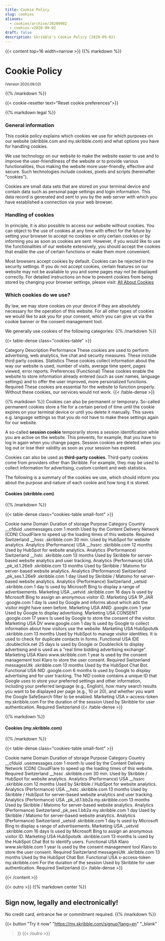 ```yaml
---
title: Cookie Policy
slug: cookies
aliases:
  - cookies/archive/20200902
  - cookies-v2020-09-02
draft: false
description: Skribble's Cookie Policy (2020-09-02)
---
```



{{< content top=16 width=narrow >}}
{{% markdown %}}
# Cookie Policy

<small>(Version 2020.09.02)</small>

{{% /markdown %}}

{{< cookie-resetter text="Reset cookie preferences">}}

{{% markdown legal %}}
### General information
This cookie policy explains which cookies we use for which purposes on our website (skribble.com and my.skribble.com) and what options you have for handling cookies.

We use technology on our website to make the website easier to use and to improve the user-friendliness of the website or to provide various functionalities, thus making the website more user-friendly, effective and secure. Such technologies include cookies, pixels and scripts (hereinafter "cookies").

Cookies are small data sets that are stored on your terminal device and contain data such as personal page settings and login information. This data record is generated and sent to you by the web server with which you have established a connection via your web browser.

### Handling of cookies
In principle, it is also possible to access our website without cookies. You can object to the use of cookies at any time with effect for the future by setting your browser to accept no cookies or only certain cookies or by informing you as soon as cookies are sent. However, if you would like to use the functionalities of our website extensively, you should accept the cookies that enable the use of certain functions or make them more convenient. 

Most browsers accept cookies by default. Cookies can be rejected in the security settings. If you do not accept cookies, certain features on our website may not be available to you and some pages may not be displayed correctly. For detailed instructions on how to prevent cookies from being stored by changing your browser settings, please visit: [All About Cookies](https://www.allaboutcookies.org)

### Which cookies do we use?
By law, we may store cookies on your device if they are absolutely necessary for the operation of this website. For all other types of cookies we would like to ask you for your consent, which you can give us via the cookie banner or the consent management tool.

We generally use cookies of the following categories:
{{% /markdown %}}

{{< table-dense class="cookies-table" >}}
<thead>
  <tr>
    <th>Category</th>
    <th>Description</th>
  </tr>
</thead>
<tbody>
  <tr>
    <td>Performance</td>
    <td>These cookies are used to perform advertising, web analytics, live chat and security measures. These include third party cookies.</td>
  </tr>
  <tr>
    <td>Statistics</td>
    <td>These cookies collect information about the way our website is used, number of visits, average time spent, pages viewed, error reports.</td>
  </tr>
  <tr>
    <td>Preferences (Functional)</td>
    <td>These cookies enable the website to store information already entered (such as user names, language settings) and to offer the user improved, more personalized functions.</td>
  </tr>
  <tr>
    <td>Required</td>
    <td>These cookies are essential for the website to function properly. Without these cookies, our services would not work.</td>
  </tr>
</tbody>
{{< /table-dense >}}

{{% markdown %}}
Cookies can also be permanent or temporary. So-called permanent cookies store a file for a certain period of time until the cookie expires on your terminal device or until you delete it manually. This saves e.g. language settings so that you do not have to make these settings again for our website. 

A so-called **session cookie** temporarily stores a session identification while you are active on the website. This prevents, for example, that you have to log in again when you change pages. Session cookies are deleted when you log out or lose their validity as soon as your session has expired.

Cookies can also be used as **third-party cookies**. Third-party cookies come from providers other than Skribble. For example, they may be used to collect information for advertising, custom content and web statistics.

The following is a summary of the cookies we use, which should inform you about the purpose and nature of each cookie and how long it is stored.

#### Cookies (skribble.com)

{{% /markdown %}}

{{< table-dense class="cookies-table small-font" >}}
<thead>
  <tr>
    <th>Cookie name</th>
    <th>Domain</th>
    <th>Duration of storage</th>
    <th>Purpose</th>
    <th>Category</th>
    <th>Country</th>
  </tr>
</thead>
<tbody>
  <tr>
    <td>__cfduid</td>
    <td>.usemessages.com</td>
    <td>1 month</td>
    <td>Used by the Content Delivery Network (CDN) CloudFlare to speed up the loading times of this website.</td>
    <td>Required</td>
    <td>Switzerland</td>
  </tr>
  <tr>
    <td>__hssc</td>
    <td>.skribble.com</td>
    <td>30 min.</td>
    <td>Used by HubSpot for website analytics.</td>
    <td>Analytics (Performance)</td>
    <td>USA</td>
  </tr>
  <tr>
    <td>__hssrc</td>
    <td>.skribble.com</td>
    <td>12 months</td>
    <td>Used by HubSpot for website analytics.</td>
    <td>Analytics (Performance)</td>
    <td>Switzerland</td>
  </tr>
  <tr>
    <td>__hstc</td>
    <td>.skribble.com</td>
    <td>13 months</td>
    <td>Used by Skribble for server-based website analytics and user tracking.</td>
    <td>Analytics (Performance)</td>
    <td>USA</td>
  </tr>
  <tr>
    <td>_pk_id.1.26e9</td>
    <td>.skribble.com</td>
    <td>13 months</td>
    <td>Used by Skribble / Matomo for server-based website analytics.</td>
    <td>Analytics (Performance)</td>
    <td>Switzerland</td>
  </tr>
  <tr>
    <td>_pk_ses.1.26e9</td>
    <td>.skribble.com</td>
    <td>1 day</td>
    <td>Used by Skribble / Matomo for server-based website analytics.</td>
    <td>Analytics (Performance)</td>
    <td>Switzerland</td>
  </tr>
  <tr>
    <td>_uetsid</td>
    <td>.skribble.com</td>
    <td>1 day</td>
    <td>Is used by Microsoft Bing to display a range of advertisements.</td>
    <td>Marketing</td>
    <td>USA</td>
  </tr>
  <tr>
    <td>_uetvid</td>
    <td>.skribble.com</td>
    <td>16 days</td>
    <td>Is used by Microsoft Bing to assign an anonymous visitor ID.</td>
    <td>Marketing</td>
    <td>USA</td>
  </tr>
  <tr>
    <td>1P_JAR</td>
    <td>.google.com</td>
    <td>1 day</td>
    <td>Is used by Google and informs about which ads the visitor might have seen before.</td>
    <td>Marketing</td>
    <td>USA</td>
  </tr>
  <tr>
    <td>ANID</td>
    <td>.google.com</td>
    <td>1 year</td>
    <td>Used by Google to display advertising.</td>
    <td>Marketing</td>
    <td>USA</td>
  </tr>
  <tr>
    <td>CONSENT</td>
    <td>.google.com</td>
    <td>17 years</td>
    <td>Is used by Google to store the consent of the visitor.</td>
    <td>Marketing</td>
    <td>USA</td>
  </tr>
  <tr>
    <td>DV</td>
    <td>www.google.com</td>
    <td>1 day</td>
    <td>Is used by Google to collect information about how visitors use the website.</td>
    <td>Marketing</td>
    <td>USA</td>
  </tr>
  <tr>
    <td>HubSpotutk</td>
    <td>.skribble.com</td>
    <td>13 months</td>
    <td>Used by HubSpot to manage visitor identities. It is used to check for duplicate contacts in forms.</td>
    <td>Functional</td>
    <td>USA</td>
  </tr>
  <tr>
    <td>IDE</td>
    <td>.doubleclick.net</td>
    <td>25 days</td>
    <td>Is used by Google or Doubleclick to display advertising and is used as a "real time bidding advertising exchange".</td>
    <td>Marketing</td>
    <td>USA</td>
  </tr>
  <tr>
    <td>Klaro</td>
    <td>www.skribble.com</td>
    <td>1 year</td>
    <td>Is used by the consent management tool Klaro to store the user consent.</td>
    <td>Required</td>
    <td>Switzerland</td>
  </tr>
  <tr>
    <td>messagesUtk</td>
    <td>.skribble.com</td>
    <td>13 months</td>
    <td>Used by the HubSpot Chat Bot.</td>
    <td>Functional</td>
    <td>USA</td>
  </tr>
  <tr>
    <td>NID</td>
    <td>.google.com</td>
    <td>6 months</td>
    <td>Is used by Google to display advertising and for user tracking. The NID cookie contains a unique ID that Google uses to store your preferred settings and other information, including your preferred language (e.g., English), how many search results you want to be displayed per page (e.g., 10 or 20), and whether you want the Google SafeSearch filter to be enabled.</td>
    <td>Marketing</td>
    <td>USA</td>
  </tr>
  <tr>
    <td>x-access-token</td>
    <td>my.skribble.com</td>
    <td>For the duration of the session</td>
    <td>Used by Skribble for user authentication.</td>
    <td>Required</td>
    <td>Switzerland</td>
  </tr>
</tbody>
{{< /table-dense >}}

{{% markdown %}}

#### Cookies (my.skribble.com)

{{% /markdown %}}

{{< table-dense class="cookies-table small-font" >}}
<thead>
  <tr>
    <th>Cookie name</th>
    <th>Domain</th>
    <th>Duration of storage</th>
    <th>Purpose</th>
    <th>Category</th>
    <th>Country</th>
  </tr>
</thead>
<tbody>
  <tr>
    <td>__cfduid</td>
    <td>.usemessages.com</td>
    <td>1 month</td>
    <td>Is used by the Content Delivery Network (CDN) CloudFlare to speed up the loading times of this website.</td>
    <td>Required</td>
    <td>Switzerland</td>
  </tr>
  <tr>
    <td>__hssc</td>
    <td>.skribble.com</td>
    <td>30 min.</td>
    <td>Used by Skribble / HubSpot for website analytics.</td>
    <td>Analytics (Performance)</td>
    <td>USA</td>
  </tr>
  <tr>
    <td>__hssrc</td>
    <td>.skribble.com</td>
    <td>12 months</td>
    <td>Used by Skribble / HubSpot for website analytics.</td>
    <td>Analytics (Performance)</td>
    <td>USA</td>
  </tr>
  <tr>
    <td>__hstc</td>
    <td>.skribble.com</td>
    <td>13 months</td>
    <td>Used by Skribble / HubSpot for server-based website analytics and user tracking.</td>
    <td>Analytics (Performance)</td>
    <td>USA</td>
  </tr>
  <tr>
    <td>_pk_id.1.bb2a</td>
    <td>my.skribble.com</td>
    <td>13 months</td>
    <td>Used by Skribble / Matomo for server-based website analytics.</td>
    <td>Analytics (Performance)</td>
    <td>Switzerland</td>
  </tr>
  <tr>
    <td>_pk_ses.1.bb2a</td>
    <td>my.skribble.com</td>
    <td>1 day</td>
    <td>Used by Skribble / Matomo for server-based website analytics.</td>
    <td>Analytics (Performance)</td>
    <td>Switzerland</td>
  </tr>
  <tr>
    <td>_uetsid</td>
    <td>.skribble.com</td>
    <td>1 day</td>
    <td>Is used by Microsoft Bing to display a range of advertisements.</td>
    <td>Marketing</td>
    <td>USA</td>
  </tr>
  <tr>
    <td>_uetvid</td>
    <td>.skribble.com</td>
    <td>16 days</td>
    <td>Is used by Microsoft Bing to assign an anonymous visitor ID.</td>
    <td>Marketing</td>
    <td>USA</td>
  </tr>
  <tr>
    <td>HubSpotutk</td>
    <td>.skribble.com</td>
    <td>13 months</td>
    <td>Is used by the HubSpot Chat Bot to identify users.</td>
    <td>Functional</td>
    <td>USA</td>
  </tr>
  <tr>
    <td>Klaro</td>
    <td>www.skribble.com</td>
    <td>1 year</td>
    <td>Is used by the consent management tool Klaro to store the user consent.</td>
    <td>Required</td>
    <td>Switzerland</td>
  </tr>
  <tr>
    <td>messagesUtk</td>
    <td>.skribble.com</td>
    <td>13 months</td>
    <td>Used by the HubSpot Chat Bot.</td>
    <td>Functional</td>
    <td>USA</td>
  </tr>
  <tr>
    <td>x-access-token</td>
    <td>my.skribble.com</td>
    <td>For the duration of the session</td>
    <td>Used by Skribble for user authentication.</td>
    <td>Required</td>
    <td>Switzerland</td>
  </tr>
</tbody>
{{< /table-dense >}}

{{< /content >}}

[//]: # (--------------------------------------------------------------------------------------------------------------)

{{< outro >}}
{{% markdown center %}}
## Sign now, legally and electronically!
No credit card, entrance fee or commitment required.
{{% /markdown %}}

{{< button
  "Try it now"
  "https://my.skribble.com/signup?lang=en"
  "_blank"
>}}
{{< /outro >}}
